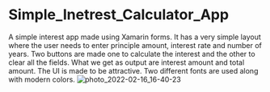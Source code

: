 # Simple_Inetrest_Calculator_App
 A simple interest app made using Xamarin forms. It has a very simple layout where the user needs to enter principle amount, interest rate
 and number of years. Two buttons are made one to calculate the interest and the other to clear all the fields. What we get as output are
 interest amount and total amount. The UI is made to be attractive. Two different fonts are used along with modern colors.
![photo_2022-02-16_16-40-23](https://user-images.githubusercontent.com/96824788/154787342-a50b05de-e1b4-46d1-9d6b-5769d1d2cc5b.jpg)
